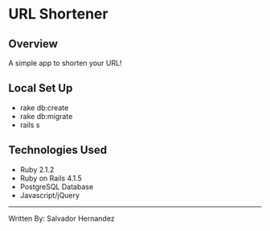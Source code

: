 # URL Shortener
## Overview
A simple app to shorten your URL!

## Local Set Up
* rake db:create
* rake db:migrate
* rails s

## Technologies Used
* Ruby 2.1.2
* Ruby on Rails 4.1.5
* PostgreSQL Database
* Javascript/jQuery

---
Written By: Salvador Hernandez
